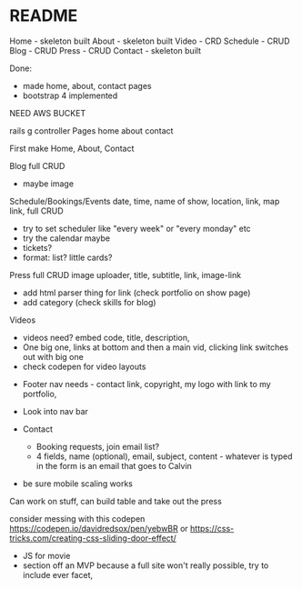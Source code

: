 # README

Home - skeleton built
About - skeleton built
Video - CRD
Schedule - CRUD
Blog - CRUD
Press - CRUD
Contact - skeleton built

Done:
+ made home, about, contact pages
+ bootstrap 4 implemented

NEED AWS BUCKET

rails g controller Pages home about contact

First make Home, About, Contact

Blog
  full CRUD
  - maybe image 

Schedule/Bookings/Events
  date, time, name of show, location, link, map link, 
  full CRUD
  - try to set scheduler like "every week" or "every monday" etc
  - try the calendar maybe
  - tickets?
  - format: list? little cards?

Press
    full CRUD
    image uploader, title, subtitle, link, image-link
  + add html parser thing for link (check portfolio on show page)
  + add category (check skills for blog)


Videos
  + videos need? embed code, title, description,
  + One big one, links at bottom and then a main vid, clicking link switches out with big one
  + check codepen for video layouts



- Footer nav needs  - contact link, copyright, my logo   with link to my portfolio, 

- Look into nav bar

- Contact
    - Booking requests, join email list?  
    - 4 fields, name (optional), email, subject, content - whatever is typed in the form is an email that goes to Calvin

- be sure mobile scaling works
    

Can work on stuff, can build table and take out the press

consider messing with this codepen
https://codepen.io/davidredsox/pen/yebwBR
or 
https://css-tricks.com/creating-css-sliding-door-effect/

- JS for movie
- section off an MVP because a full site won't really possible, try to include ever facet, 
